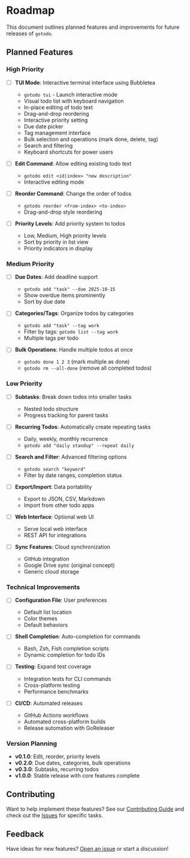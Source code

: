 # Roadmap

This document outlines planned features and improvements for future releases of `gotodo`.

## Planned Features

### High Priority

- [ ] **TUI Mode**: Interactive terminal interface using Bubbletea
  - `gotodo tui` - Launch interactive mode
  - Visual todo list with keyboard navigation
  - In-place editing of todo text
  - Drag-and-drop reordering
  - Interactive priority setting
  - Due date picker
  - Tag management interface
  - Bulk selection and operations (mark done, delete, tag)
  - Search and filtering
  - Keyboard shortcuts for power users

- [ ] **Edit Command**: Allow editing existing todo text
  - `gotodo edit <id|index> "new description"`
  - Interactive editing mode

- [ ] **Reorder Command**: Change the order of todos
  - `gotodo reorder <from-index> <to-index>`
  - Drag-and-drop style reordering

- [ ] **Priority Levels**: Add priority system to todos
  - Low, Medium, High priority levels
  - Sort by priority in list view
  - Priority indicators in display

### Medium Priority

- [ ] **Due Dates**: Add deadline support
  - `gotodo add "task" --due 2025-10-15`
  - Show overdue items prominently
  - Sort by due date

- [ ] **Categories/Tags**: Organize todos by categories
  - `gotodo add "task" --tag work`
  - Filter by tags: `gotodo list --tag work`
  - Multiple tags per todo

- [ ] **Bulk Operations**: Handle multiple todos at once
  - `gotodo done 1 2 3` (mark multiple as done)
  - `gotodo rm --all-done` (remove all completed todos)

### Low Priority

- [ ] **Subtasks**: Break down todos into smaller tasks
  - Nested todo structure
  - Progress tracking for parent tasks

- [ ] **Recurring Todos**: Automatically create repeating tasks
  - Daily, weekly, monthly recurrence
  - `gotodo add "daily standup" --repeat daily`

- [ ] **Search and Filter**: Advanced filtering options
  - `gotodo search "keyword"`
  - Filter by date ranges, completion status

- [ ] **Export/Import**: Data portability
  - Export to JSON, CSV, Markdown
  - Import from other todo apps

- [ ] **Web Interface**: Optional web UI
  - Serve local web interface
  - REST API for integrations

- [ ] **Sync Features**: Cloud synchronization
  - GitHub integration
  - Google Drive sync (original concept)
  - Generic cloud storage

### Technical Improvements

- [ ] **Configuration File**: User preferences
  - Default list location
  - Color themes
  - Default behaviors

- [ ] **Shell Completion**: Auto-completion for commands
  - Bash, Zsh, Fish completion scripts
  - Dynamic completion for todo IDs

- [ ] **Testing**: Expand test coverage
  - Integration tests for CLI commands
  - Cross-platform testing
  - Performance benchmarks

- [ ] **CI/CD**: Automated releases
  - GitHub Actions workflows
  - Automated cross-platform builds
  - Release automation with GoReleaser

### Version Planning

- **v0.1.0**: Edit, reorder, priority levels
- **v0.2.0**: Due dates, categories, bulk operations
- **v0.3.0**: Subtasks, recurring todos
- **v1.0.0**: Stable release with core features complete

## Contributing

Want to help implement these features? See our [Contributing Guide](CONTRIBUTING.md) and check out the [Issues](https://github.com/juparave/gotodo/issues) for specific tasks.

## Feedback

Have ideas for new features? [Open an issue](https://github.com/juparave/gotodo/issues/new) or start a discussion!